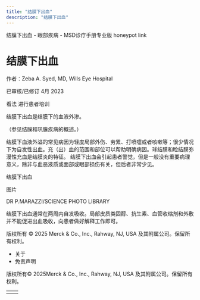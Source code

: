 ```yaml
---
title: "结膜下出血"
description: "结膜下出血"
---
```


﻿结膜下出血 \- 眼部疾病 \- MSD诊疗手册专业版 honeypot link

# 结膜下出血

作者：Zeba A. Syed, MD, Wills Eye Hospital

已审核/已修订 4月 2023

看法 进行患者培训

结膜下出血是结膜下的血液外渗。

（参见结膜和巩膜疾病的概述。）

结膜下血液外溢的常见病因为轻度局部外伤、劳累、打喷嚏或者咳嗽等；很少情况下为自发性出血。充（出）血的范围和部位可以帮助明确病因。球结膜和睑结膜弥漫性充血是结膜炎的特征。 结膜下出血会引起患者警觉，但是一般没有重要病理意义，除非与血恶液质或面部或眼部损伤有关，但后者非常少见。

结膜下出血



图片

DR P.MARAZZI/SCIENCE PHOTO LIBRARY

结膜下出血通常在两周内自发吸收。局部皮质类固醇、抗生素、血管收缩剂和外敷并不能促进出血吸收，向患者做好解释工作即可。



版权所有 © 2025
Merck & Co., Inc., Rahway, NJ, USA 及其附属公司。保留所有权利。

- 关于
- 免责声明

版权所有© 2025Merck & Co., Inc., Rahway, NJ, USA 及其附属公司。保留所有权利。

|     |     |
| --- | --- |
|  |  |